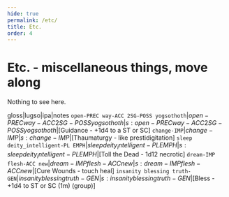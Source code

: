 ```yaml
---
hide: true
permalink: /etc/
title: Etc.
order: 4
---
```


# Etc. - miscellaneous things, move along

Nothing to see here.

gloss|lugso|ipa|notes
`open-PREC way-ACC 2SG-POSS yogsothoth`|${open-PREC way-ACC 2SG-POSS yogsothoth}$|${s: open-PREC way-ACC 2SG-POSS yogsothoth}$|[Guidance - +1d4 to a ST or SC]
`change-IMP`|${change-IMP}$|${s: change-IMP}$|[Thaumaturgy - like prestidigitation]
`sleep deity_intelligent-PL EMPH`|${sleep deity_intelligent-PL EMPH}$|${s: sleep deity_intelligent-PL EMPH}$|[Toll the Dead - 1d12 necrotic]
`dream-IMP flesh-ACC new`|${dream-IMP flesh-ACC new}$|${s: dream-IMP flesh-ACC new}$|[Cure Wounds - touch heal]
`insanity blessing truth-GEN`|${insanity blessing truth-GEN}$|${s: insanity blessing truth-GEN}$|[Bless - +1d4 to ST or SC (1m) (group)]